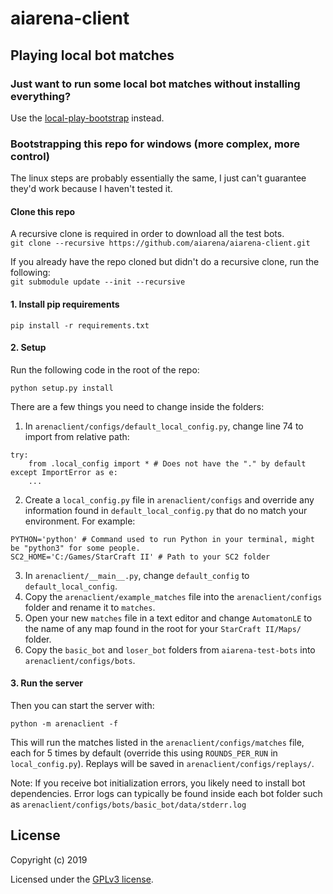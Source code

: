 # aiarena-client

## Playing local bot matches

### Just want to run some local bot matches without installing everything?
Use the [local-play-bootstrap](https://github.com/aiarena/local-play-bootstrap) instead.

### Bootstrapping this repo for windows (more complex, more control)

The linux steps are probably essentially the same, I just can't guarantee they'd work because I haven't tested it.

#### Clone this repo
A recursive clone is required in order to download all the test bots.  
`git clone --recursive https://github.com/aiarena/aiarena-client.git`

If you already have the repo cloned but didn't do a recursive clone, run the following:  
`git submodule update --init --recursive`

#### 1. Install pip requirements

```
pip install -r requirements.txt
```

#### 2. Setup

Run the following code in the root of the repo:
```
python setup.py install
```

There are a few things you need to change inside the folders:
1. In `arenaclient/configs/default_local_config.py`, change line 74 to import from relative path:
```
try:
    from .local_config import * # Does not have the "." by default
except ImportError as e:
    ...
```
2. Create a `local_config.py` file in `arenaclient/configs` and override any information found in `default_local_config.py` that do no match your environment. For example:
```
PYTHON='python' # Command used to run Python in your terminal, might be "python3" for some people.
SC2_HOME='C:/Games/StarCraft II' # Path to your SC2 folder
```
3. In `arenaclient/__main__.py`, change `default_config` to `default_local_config`.
4. Copy the `arenaclient/example_matches` file into the `arenaclient/configs` folder and rename it to `matches`.
5. Open your new `matches` file in a text editor and change `AutomatonLE` to the name of any map found in the root for your `StarCraft II/Maps/` folder.
6. Copy the `basic_bot` and `loser_bot` folders from `aiarena-test-bots` into `arenaclient/configs/bots`.

#### 3. Run the server

Then you can start the server with:
```
python -m arenaclient -f
```
This will run the matches listed in the `arenaclient/configs/matches` file, each for 5 times by default (override this using `ROUNDS_PER_RUN` in `local_config.py`). Replays will be saved in `arenaclient/configs/replays/`.

Note: If you receive bot initialization errors, you likely need to install bot dependencies. Error logs can typically be found inside each bot folder such as `arenaclient/configs/bots/basic_bot/data/stderr.log`

## License

Copyright (c) 2019

Licensed under the [GPLv3 license](LICENSE).
